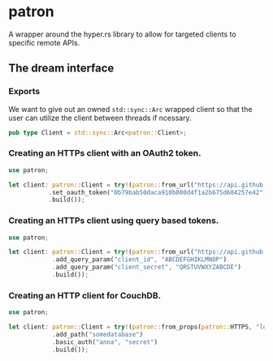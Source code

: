 # patron
A wrapper around the hyper.rs library to allow for targeted clients to specific remote APIs.

## The dream interface

### Exports
We want to give out an owned `std::sync::Arc` wrapped client so that the user can
utilize the client between threads if ncessary.

```rust
pub type Client = std::sync::Arc<patron::Client>;

```

### Creating an HTTPs client with an OAuth2 token.
```rust
use patron;

let client: patron::Client = try!(patron::from_url("https://api.github.com")
           .set_oauth_token("0b79bab50daca910b000d4f1a2b675d604257e42")
           .build());
```

### Creating an HTTPs client using query based tokens.
```rust
use patron;

let client: patron::Client = try!(patron::from_url("https://api.github.com")
            .add_query_param("client_id", "ABCDEFGHIKLMNOP")
            .add_query_param("client_secret", "QRSTUVWXYZABCDE")
            .build());
```

### Creating an HTTP client for CouchDB.
```rust
use patron;

let client: patron::Client = try!(patron::from_props(patron::HTTPS, "localhost", 5984)
            .add_path("somedatabase")
            .basic_auth("anna", "secret")
            .build());
```
